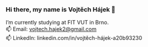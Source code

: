 ### Hi there, my name is Vojtěch Hájek 👋 <br />
I’m currently studying at FIT VUT in Brno. <br />
📫 Email: vojtech.hajek2@gmail.com <br />
📫 LinkedIn: linkedin.com/in/vojtěch-hájek-a20b93230
<!--
**BabushkaBoi1/BabushkaBoi1** is a ✨ _special_ ✨ repository because its `README.md` (this file) appears on your GitHub profile.

Here are some ideas to get you started:

- 🔭 I’m currently working on ...
- 🌱 I’m currently learning ...
- 👯 I’m looking to collaborate on ...
- 🤔 I’m looking for help with ...
- 💬 Ask me about ...
- 📫 How to reach me: ...
- 😄 Pronouns: ...
- ⚡ Fun fact: ...
-->
